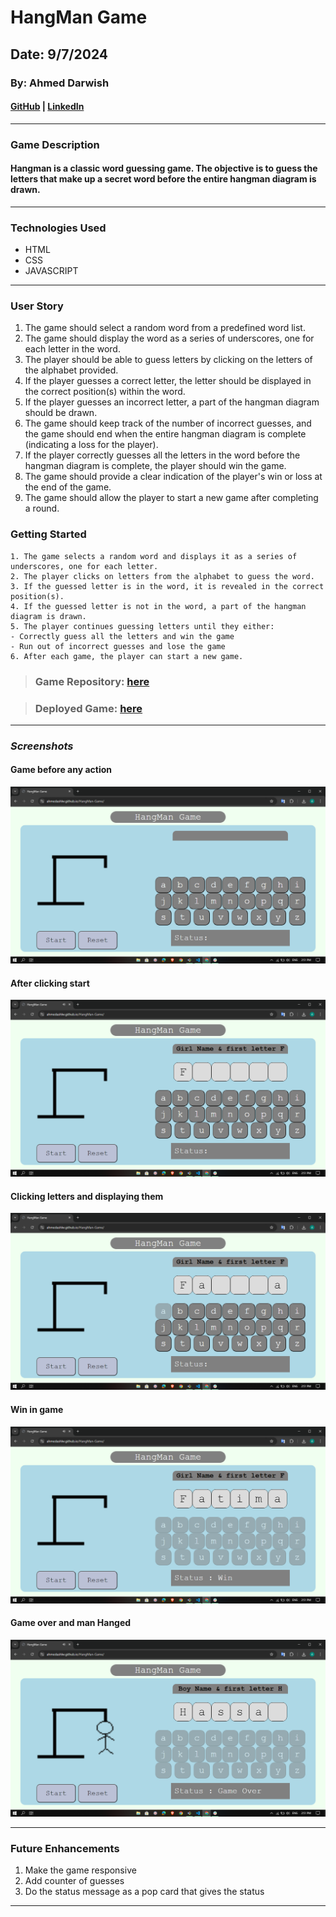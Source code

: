 # HangMan Game

## Date: 9/7/2024

### By: Ahmed Darwish

#### [GitHub](https://github.com/AhmedAslw) | [LinkedIn](https://www.linkedin.com/in/ahmed-darwish-056b3a235/)

---

### Game Description

#### Hangman is a classic word guessing game. The objective is to guess the letters that make up a secret word before the entire hangman diagram is drawn.

---

### Technologies Used

- HTML
- CSS
- JAVASCRIPT

---

### User Story

1. The game should select a random word from a predefined word list.
2. The game should display the word as a series of underscores, one for each letter in the word.
3. The player should be able to guess letters by clicking on the letters of the alphabet provided.
4. If the player guesses a correct letter, the letter should be displayed in the correct position(s) within the word.
5. If the player guesses an incorrect letter, a part of the hangman diagram should be drawn.
6. The game should keep track of the number of incorrect guesses, and the game should end when the entire hangman diagram is complete (indicating a loss for the player).
7. If the player correctly guesses all the letters in the word before the hangman diagram is complete, the player should win the game.
8. The game should provide a clear indication of the player's win or loss at the end of the game.
9. The game should allow the player to start a new game after completing a round.

### Getting Started

```
1. The game selects a random word and displays it as a series of underscores, one for each letter.
2. The player clicks on letters from the alphabet to guess the word.
3. If the guessed letter is in the word, it is revealed in the correct position(s).
4. If the guessed letter is not in the word, a part of the hangman diagram is drawn.
5. The player continues guessing letters until they either:
- Correctly guess all the letters and win the game
- Run out of incorrect guesses and lose the game
6. After each game, the player can start a new game.
```

> ### Game Repository: [here](https://github.com/AhmedAshlw/HangMan-Game)

> ### Deployed Game: [here](https://AhmedAshlw.github.io/HangMan-Game/)

---

### **_Screenshots_**

#### Game before any action

![](./img/Before-Start.png)

#### After clicking start

![](./img/Start-Clicked.png)

#### Clicking letters and displaying them

![](./img/Click-Letters-and-Display.png)

#### Win in game

![](./img/Win-Game.png)

#### Game over and man Hanged

![](./img/Game-Over.png)

---

### Future Enhancements

1. Make the game responsive
2. Add counter of guesses
3. Do the status message as a pop card that gives the status

---
